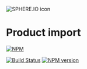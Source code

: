 ![SPHERE.IO icon](https://admin.sphere.io/assets/images/sphere_logo_rgb_long.png)

# Product import

[![NPM](https://nodei.co/npm/sphere-product-import.png?downloads=true)](https://www.npmjs.org/package/sphere-product-import)

[![Build Status](https://secure.travis-ci.org/sphereio/sphere-product-import.png?branch=master)](http://travis-ci.org/sphereio/sphere-product-import) [![NPM version](https://badge.fury.io/js/sphere-product-import.png)](http://badge.fury.io/js/sphere-product-import)
